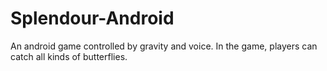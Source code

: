 # Splendour-Android
An android game controlled by gravity and voice. In the game, players can catch all kinds of butterflies.
